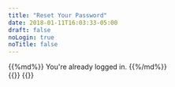 ```yaml
---
title: "Reset Your Password"
date: 2018-01-11T16:03:33-05:00
draft: false
noLogin: true
noTitle: false
---
```


<div class="app-logged-in">
{{%md%}}
You're already logged in.
{{%/md%}}
</div>

<div id="reset-user-password">
	<div class="app-logged-out" id="password-reset-placeholder">
		<div class="placeholder placeholder-field margin-bottom-small"></div>
		<div class="placeholder placeholder-btn"></div>
	</div>
	{{<lost-password>}}
	{{<reset-password>}}
</div>